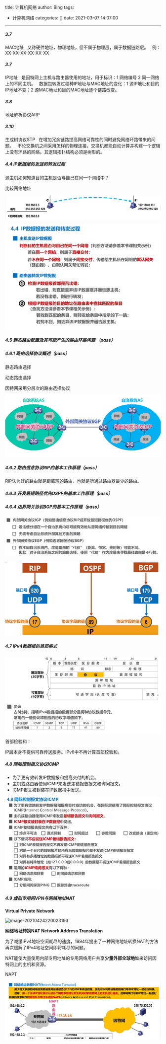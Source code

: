 title: 计算机网络
author: Bing
tags:
  - 计算机网络
categories: []
date: 2021-03-07 14:07:00
---
##### 3.7 
MAC地址  
又称硬件地址，物理地址，但不属于物理层，属于数据链路层。  
例：XX-XX-XX-XX-XX-XX  

##### 3.7  
IP地址  
是因特网上主机与路由器使用的地址，用于标识：1 网络编号 2 同一网络上的不同主机。  
数据包转发过程种IP地址与MAC地址的变化：1 源IP地址和目的IP地址不变；2 源MAC地址和目的MAC地址逐个链路改变。  

##### 3.8
地址解析协议ARP  

##### 3.10
生成树协议STP  
在增加冗余链路提高网络可靠性的同时避免网络环路带来的问题。  
不论交换机之间采用怎样的物理连接，交换机都能自动计算并构建一个逻辑上没有环路的网络。其逻辑拓扑结构必须是树形的。  



##### 4.4 IP数据报的发送和转发过程

源主机如何知道目的主机是否与自己在同一个网络中？

比较网络地址

![image-20210424111740316](../images/image-20210424111740316.png)

![image-20210424113128698](../images/image-20210424113128698.png)

##### 4.5 静态路由配置及其可能产生的路由环路问题 （pass）

##### 4.6.1 路由选择协议概述（pass）

静态路由选择

动态路由选择

因特网采用分层次的路由选择协议

![image-20210424120306172](../images/image-20210424120306172.png)

##### 4.6.2 路由信息协议RIP的基本工作原理（pass）

RIP认为好的路由就是距离短的路由，也就是所通过路由器最少的路由。

##### 4.6.3 开发最短路径优先OSPF的基本工作原理（pass）

##### 4.6.4 边界网关协议BGP的基本工作原理（pass）

![image-20210424201217919](../images/image-20210424201217919.png)

![image-20210424202054681](../images/image-20210424202054681.png)

#####  4.7 IPv4数据报的首部格式

![image-20210424204834994](../images/image-20210424204834994.png)

首部检验和：

IP层本身不提供可靠传送服务。IPv6中不再计算首部校验和。

##### 4.8 网际控制报文协议ICMP

- 为了更有效转发IP数据报和提高交付的机会。
- 主机或路由器使用ICMP来发送差错报告报文和询问报文。
- ICMP报文被封装在IP数据报中发送。

![image-20210424212803821](../images/image-20210424212803821.png)

##### 4.9 虚拟专用网VPN与网络地址NAT

**Virtual Private Network**

![image-20210424220023193](C:/Users/BINGCHEN/AppData/Roaming/Typora/typora-user-images/image-20210424220023193.png)

**网络地址转换NAT Network Address Translation**

为了减缓IPv4地址空间耗尽的速度，1994年提出了一种网络地址转换NAT的方法再次缓解了IPv4地址空间即将耗尽的问题。

NAT能使大量使用内部专用地址的专用网络用户共享**少量外部全球地址**来访问因特网上的主机和资源。

NAPT

![image-20210424220750781](../images/image-20210424220750781.png)